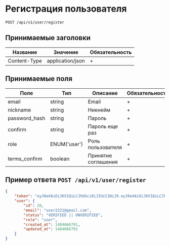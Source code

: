 Регистрация пользователя
========================

`POST /api/v1/user/register`

## Принимаемые заголовки

| Название           | Значение             | Обязательность |
|--------------------|----------------------|----------------|
| Content-Type       | application/json     | +              |

## Принимаемые поля

| Поле               | Тип                  | Описание                                      | Обязательность |
|--------------------|----------------------|-----------------------------------------------|----------------|
| email              | string               | Email                                         | +              |
| nickname           | string               | Никнейм                                       | +              |
| password_hash      | string               | Пароль                                        | +              |
| confirm            | string               | Пароль еще раз                                | +              |
| role               | ENUM('user')         | Роль пользователя                             | +              |
| terms_confirm      | boolean              | Принятие соглашения                           | +              |


Пример ответа `POST /api/v1/user/register`
-----------------------------------------

```json
{
    "token": "eyJ0eXAiOiJKV1QiLCJhbGciOiJIUzI1NiJ9.eyJ0eXAiOiJKV1QiLCJhbGciOiJIUzI1NiIsImp0aSI6MjgsImV4cCI6MTQ4NTI3MTU5Mn0.8XtvUrdM5lsCLooxbyck_AKI7teDiWBoSOGe-FLd9Dw",
    "user": {
        "id": 28,
        "email": "user2221@gmail.com",
        "status": "VERIFIED || UNVERIFIED",
        "role": "user",
        "created_at": 1484666791,
        "updated_at": 1484666791
    }
}
```

